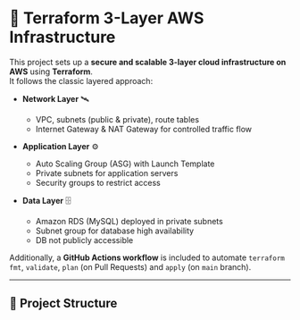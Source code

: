 # 🚀 Terraform 3-Layer AWS Infrastructure

This project sets up a **secure and scalable 3-layer cloud infrastructure on AWS** using **Terraform**.  
It follows the classic layered approach:

- **Network Layer** 🛰️  
  - VPC, subnets (public & private), route tables  
  - Internet Gateway & NAT Gateway for controlled traffic flow  

- **Application Layer** ⚙️  
  - Auto Scaling Group (ASG) with Launch Template  
  - Private subnets for application servers  
  - Security groups to restrict access  

- **Data Layer** 🗄️  
  - Amazon RDS (MySQL) deployed in private subnets  
  - Subnet group for database high availability  
  - DB not publicly accessible  

Additionally, a **GitHub Actions workflow** is included to automate `terraform fmt`, `validate`, `plan` (on Pull Requests) and `apply` (on `main` branch).

---

## 📂 Project Structure

